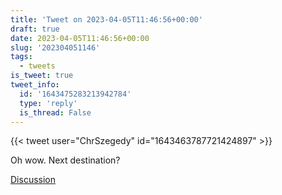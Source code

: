 ```yaml
---
title: 'Tweet on 2023-04-05T11:46:56+00:00'
draft: true
date: 2023-04-05T11:46:56+00:00
slug: '202304051146'
tags:
  - tweets
is_tweet: true
tweet_info:
  id: '1643475283213942784'
  type: 'reply'
  is_thread: False
---
```




{{< tweet user="ChrSzegedy" id="1643463787721424897" >}}

Oh wow. Next destination?

[Discussion](https://x.com/sytelus/status/1643475283213942784)
